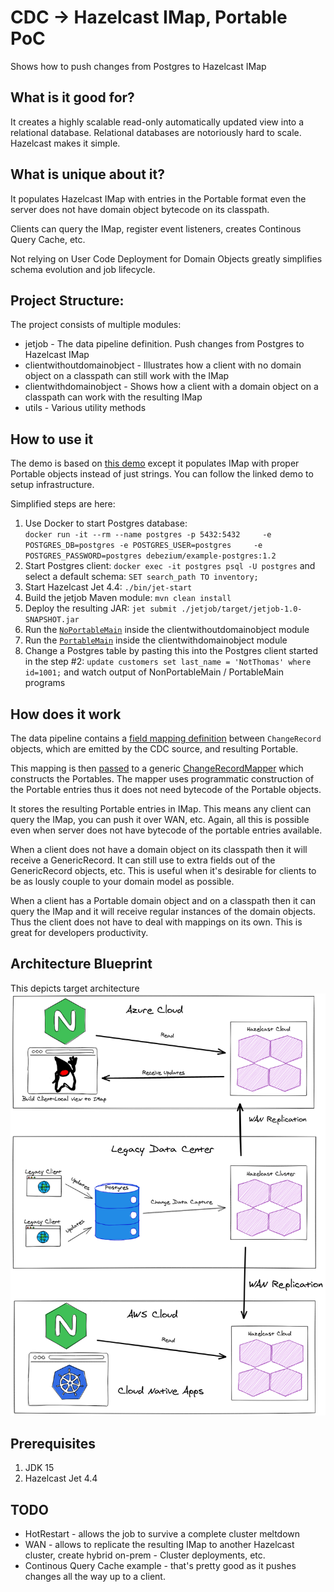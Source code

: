 # CDC -> Hazelcast IMap, Portable PoC
Shows how to push changes from Postgres to Hazelcast IMap

## What is it good for?
It creates a highly scalable read-only automatically updated view into a relational database. 
Relational databases are notoriously hard to scale. Hazelcast makes it simple.

## What is unique about it?
It populates Hazelcast IMap with entries in the Portable format even the server does not have 
domain object bytecode on its classpath. 

Clients can query the IMap, register event listeners, creates Continous Query
Cache, etc. 

Not relying on User Code Deployment for Domain Objects
greatly simplifies schema evolution and job lifecycle.

## Project Structure:
The project consists of multiple modules: 
- jetjob - The data pipeline definition. Push changes from Postgres to Hazelcast IMap
- clientwithoutdomainobject - Illustrates how a client with no domain object on a classpath can still work with the IMap
- clientwithdomainobject - Shows how a client with a domain object on a classpath can work with the resulting IMap
- utils - Various utility methods

## How to use it
The demo is based on [this demo](https://jet-start.sh/docs/next/tutorials/cdc-postgres) except it populates IMap
with proper Portable objects instead of just strings. You can follow the linked demo to setup infrastructure.

Simplified steps are here: 

1. Use Docker to start Postgres database:  
   `docker run -it --rm --name postgres -p 5432:5432     -e POSTGRES_DB=postgres -e POSTGRES_USER=postgres     -e POSTGRES_PASSWORD=postgres debezium/example-postgres:1.2`
2. Start Postgres client: `docker exec -it postgres psql -U postgres` and select a default schema: `SET search_path TO inventory;`
3. Start Hazelcast Jet 4.4: `./bin/jet-start`
4. Build the jetjob Maven module: `mvn clean install`
5. Deploy the resulting JAR: `jet submit ./jetjob/target/jetjob-1.0-SNAPSHOT.jar`
6. Run the [`NoPortableMain`](https://github.com/jerrinot/cdcportable/blob/9c0ec43435444d048c57d411708c8361a6f5c6f6/clientwithoutdomainobject/src/main/java/info/jerrinot/cdcportable/client/client/NoPortableMain.java#L13) inside the clientwithoutdomainobject module
7. Run the [`PortableMain`](https://github.com/jerrinot/cdcportable/blob/9c0ec43435444d048c57d411708c8361a6f5c6f6/clientwithdomainobject/src/main/java/info/jerrinot/cdcportable/client/PortableMain.java#L16) inside the clientwithdomainobject module
8. Change a Postgres table by pasting this into the Postgres client started in the step #2: `update customers set last_name = 'NotThomas' where id=1001;` and watch output of NonPortableMain / PortableMain programs  

## How does it work
The data pipeline contains a [field mapping definition](https://github.com/jerrinot/cdcportable/blob/e045ca7c127301c1a29df4f5c2e62e5508ce9367/jetjob/src/main/java/info/jerrinot/cdcportable/server/job/JetJobMain.java#L21-L24) between `ChangeRecord` objects, which are emitted by the CDC source, and resulting Portable. 

This mapping is then [passed](https://github.com/jerrinot/cdcportable/blob/e045ca7c127301c1a29df4f5c2e62e5508ce9367/jetjob/src/main/java/info/jerrinot/cdcportable/server/job/JetJobMain.java#L39) to a generic [ChangeRecordMapper](https://github.com/jerrinot/cdcportable/blob/e045ca7c127301c1a29df4f5c2e62e5508ce9367/jetjob/src/main/java/info/jerrinot/cdcportable/server/job/mapping/ChangeRecordMapper.java#L15) which constructs the Portables.
The mapper uses programmatic construction of the Portable entries thus it does not need bytecode of the Portable objects.

It stores the resulting Portable entries in IMap. This means any client can query the IMap, you can push it over WAN, etc. 
Again, all this is possible even when server does not have bytecode of the portable entries available.

When a client does not have a domain object on its classpath then it will receive a GenericRecord. 
It can still use to extra fields out of the GenericRecord objects, etc. This is useful when it's desirable for clients
to be as lously couple to your domain model as possible.   

When a client has a Portable domain object and on a classpath then it can query the IMap and it will receive regular
instances of the domain objects. Thus the client does not have to deal with mappings on its own. 
This is great for developers productivity.

## Architecture Blueprint
This depicts target architecture
![architecture diagram](https://raw.githubusercontent.com/jerrinot/cdcportable/master/docs/architecture.png)

## Prerequisites
1. JDK 15
2. Hazelcast Jet 4.4

## TODO
- HotRestart - allows the job to survive a complete cluster meltdown
- WAN - allows to replicate the resulting IMap to another Hazelcast cluster, 
  create hybrid on-prem - Cluster deployments, etc.
- Continous Query Cache example - that's pretty good as it pushes changes all the way up to a client.